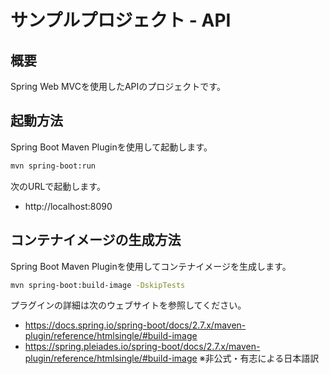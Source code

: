 # サンプルプロジェクト - API

## 概要

Spring Web MVCを使用したAPIのプロジェクトです。

## 起動方法

Spring Boot Maven Pluginを使用して起動します。

```bash
mvn spring-boot:run
```

次のURLで起動します。

- http://localhost:8090

## コンテナイメージの生成方法

Spring Boot Maven Pluginを使用してコンテナイメージを生成します。

```bash
mvn spring-boot:build-image -DskipTests
```

プラグインの詳細は次のウェブサイトを参照してください。

- https://docs.spring.io/spring-boot/docs/2.7.x/maven-plugin/reference/htmlsingle/#build-image
- https://spring.pleiades.io/spring-boot/docs/2.7.x/maven-plugin/reference/htmlsingle/#build-image ※非公式・有志による日本語訳

